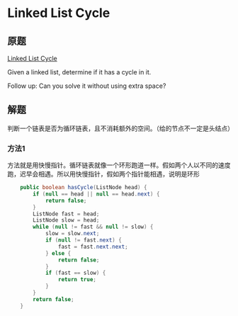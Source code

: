 # Linked List Cycle

## 原题

[Linked List Cycle](https://leetcode.com/explore/interview/card/top-interview-questions-easy/93/linked-list/773/)

Given a linked list, determine if it has a cycle in it.

Follow up:
Can you solve it without using extra space?

## 解题

判断一个链表是否为循环链表，且不消耗额外的空间。（给的节点不一定是头结点）

### 方法1

方法就是用快慢指针。循环链表就像一个环形跑道一样。假如两个人以不同的速度跑，迟早会相遇。所以用快慢指针，假如两个指针能相遇，说明是环形

```java
	public boolean hasCycle(ListNode head) {
        if (null == head || null == head.next) {
            return false;
        }
        ListNode fast = head;
        ListNode slow = head;
        while (null != fast && null != slow) {
            slow = slow.next;
            if (null != fast.next) {
                fast = fast.next.next;
            } else {
                return false;
            }
            if (fast == slow) {
                return true;
            }
        }
        return false;
    }
```

